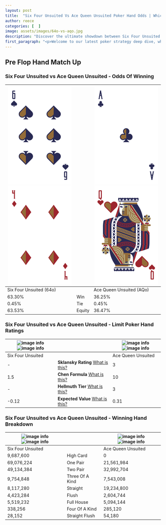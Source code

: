 ```yaml
---
layout: post
title:  "Six Four Unsuited Vs Ace Queen Unsuited Poker Hand Odds | Which Is The Better Hand In Poker? A Complete Guide"
author: reece
categories: [  ]
image: assets/images/64o-vs-aqo.jpg
description: "Discover the ultimate showdown between Six Four Unsuited and Ace Queen Unsuited in poker! Uncover the odds, strategies, and scenarios where one hand triumphs over the other. Get ready to up your poker game with this thrilling analysis."
first_paragraph: "<p>Welcome to our latest poker strategy deep dive, where we're pitting two distinct hands against each other in a high-stakes showdown: Six Four Unsuited vs Ace Queen Unsuited.</p><p>In the dynamic world of poker, every decision counts, and knowing which hand holds the upper hand is key to your success at the table.</p><p>In this article, we'll dissect these two hands, explore the scenarios where one dominates the other, and equip you with the knowledge to make strategic choices that can tip the odds in your favor.</p><p>Get ready to unravel the intriguing dynamics of these poker hands and elevate your game to new heights.</p>"
---
```




[comment]: # (sp0)

## Pre Flop Hand Match Up

<div class="table hand-ratings" markdown="1"> 



### Six Four Unsuited vs Ace Queen Unsuited - Odds Of Winning


    
| ![image info](assets/images/hand1/6.png) ![image info](assets/images/hand1/4o.png) |  | ![image info](assets/images/hand2/a.png) ![image info](assets/images/hand2/qo.png) |
| -------- | -------- | -------- |
| Six Four Unsuited (64o) |  | Ace Queen Unsuited (AQo) |
| 63.30% | Win | 36.25% |
| 0.45% | Tie | 0.45% |
| 63.53% | Equity | 36.47% |




[comment]: # (sp1)



### Six Four Unsuited vs Ace Queen Unsuited - Limit Poker Hand Ratings


    
| ![image info](https://www.riverpairs.com/assets/images/hand1/6.png) ![image info](https://www.riverpairs.com/assets/images/hand1/4o.png) |  | ![image info](https://www.riverpairs.com/assets/images/hand2/a.png) ![image info](https://www.riverpairs.com/assets/images/hand2/qo.png) |
| -------- | -------- | -------- |
| Six Four Unsuited |  | Ace Queen Unsuited |
| - | **Sklansky Rating** [What is this?](/sklansky-rating-explained) | 3 |
| 1.5 | **Chen Formula** [What is this?](/chen-formula-explained) | 10 |
| - | **Hellmuth Tier** [What is this?](/Hellmuth-tier-explained) | 3 |
| -0.12 | **Expected Value** [What is this?](/expected-value-explained) | 0.31 |




[comment]: # (sp2)



### Six Four Unsuited vs Ace Queen Unsuited - Winning Hand Breakdown


    
| ![image info](https://www.riverpairs.com/assets/images/hand1/6.png) ![image info](https://www.riverpairs.com/assets/images/hand1/4o.png) |  | ![image info](https://www.riverpairs.com/assets/images/hand2/a.png) ![image info](https://www.riverpairs.com/assets/images/hand2/qo.png) |
| -------- | -------- | -------- |
| Six Four Unsuited |  | Ace Queen Unsuited |
| 9,687,600 | High Card | 0 |
| 69,076,224 | One Pair | 21,561,984 |
| 49,134,384 | Two Pair | 32,992,704 |
| 9,754,848 | Three Of A Kind | 7,543,008 |
| 8,117,280 | Straight | 19,234,800 |
| 4,423,284 | Flush | 2,604,744 |
| 5,519,232 | Full House | 5,094,144 |
| 338,256 | Four Of A Kind | 285,120 |
| 28,152 | Straight Flush | 54,180 |




[comment]: # (sp3)



</div>

[comment]: # (sp4)



[comment]: # (sp5)

